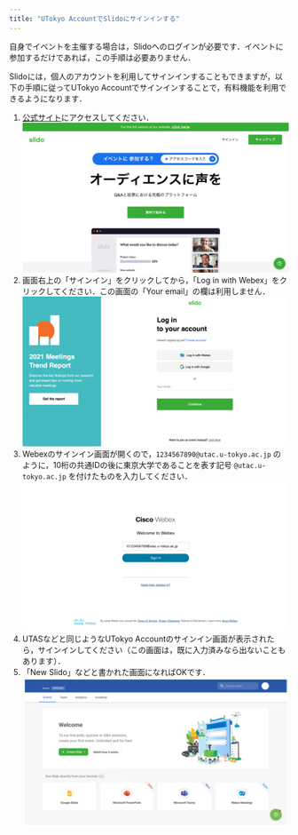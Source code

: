 ```yaml
---
title: "UTokyo AccountでSlidoにサインインする"
---
```


自身でイベントを主催する場合は，Slidoへのログインが必要です．イベントに参加するだけであれば，この手順は必要ありません．

Slidoには，個人のアカウントを利用してサインインすることもできますが，以下の手順に従ってUTokyo Accountでサインインすることで，有料機能を利用できるようになります．

1. [公式サイト](https://www.sli.do/jp)にアクセスしてください．<img src="img/slido_top_page.png">
2. 画面右上の「サインイン」をクリックしてから，「Log in with Webex」をクリックしてください．この画面の「Your email」の欄は利用しません．<img src="img/login01.png">
3. Webexのサインイン画面が開くので，`1234567890@utac.u-tokyo.ac.jp` のように，10桁の共通IDの後に東京大学であることを表す記号 `@utac.u-tokyo.ac.jp` を付けたものを入力してください．<img src="img/login02.png">
4. UTASなどと同じようなUTokyo Accountのサインイン画面が表示されたら，サインインしてください（この画面は，既に入力済みなら出ないこともあります）．
5. 「New Slido」などと書かれた画面になればOKです．<img src="img/slido_main.png">